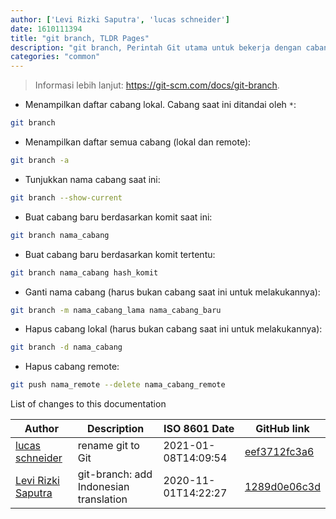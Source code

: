 ```yaml
---
author: ['Levi Rizki Saputra', 'lucas schneider']
date: 1610111394
title: "git branch, TLDR Pages"
description: "git branch, Perintah Git utama untuk bekerja dengan cabang (*branch*)."
categories: "common"
---
```

> Informasi lebih lanjut: <https://git-scm.com/docs/git-branch>.

- Menampilkan daftar cabang lokal. Cabang saat ini ditandai oleh `*`:

```bash
git branch
```

- Menampilkan daftar semua cabang (lokal dan remote):

```bash
git branch -a
```

- Tunjukkan nama cabang saat ini:

```bash
git branch --show-current
```

- Buat cabang baru berdasarkan komit saat ini:

```bash
git branch nama_cabang
```

- Buat cabang baru berdasarkan komit tertentu:

```bash
git branch nama_cabang hash_komit
```

- Ganti nama cabang (harus bukan cabang saat ini untuk melakukannya):

```bash
git branch -m nama_cabang_lama nama_cabang_baru
```

- Hapus cabang lokal (harus bukan cabang saat ini untuk melakukannya):

```bash
git branch -d nama_cabang
```

- Hapus cabang remote:

```bash
git push nama_remote --delete nama_cabang_remote
```
List of changes to this documentation


Author | Description | ISO 8601 Date | GitHub link
------|-----|-----|-----
[lucas schneider](mailto:casdpa@gmail.com) | rename git to Git | 2021-01-08T14:09:54 | [eef3712fc3a6](https://github.com/tldr-pages/tldr/commit/eef3712fc3a6a3774384b2e4ed934583c8349d75)
[Levi Rizki Saputra](mailto:42236775+levirs565@users.noreply.github.com) | git-branch: add Indonesian translation | 2020-11-01T14:22:27 | [1289d0e06c3d](https://github.com/tldr-pages/tldr/commit/1289d0e06c3db74acb01f2b67bf8fb4ac8bdb463)

